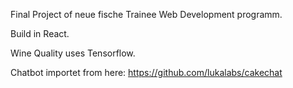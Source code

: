 Final Project of neue fische Trainee Web Development programm.

Build in React.

Wine Quality uses Tensorflow.

Chatbot importet from here: https://github.com/lukalabs/cakechat
